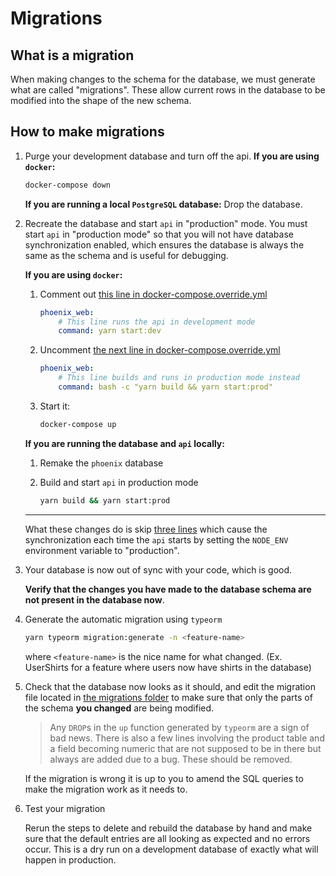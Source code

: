 # Migrations

## What is a migration

When making changes to the schema for the database, we must generate what are
called "migrations". These allow current rows in the database to be modified
into the shape of the new schema.

## How to make migrations 

1. Purge your development database and turn off the api.
    **If you are using `docker`:**

    ```bash
    docker-compose down
    ```

    **If you are running a local `PostgreSQL` database:**
    Drop the database.

2. Recreate the database and start `api` in "production" mode.
    You must start `api` in "production mode" so that you will not have database
    synchronization enabled, which ensures the database is always the same as
    the schema and is useful for debugging.

    **If you are using `docker`:**
    1. Comment out [this line in docker-compose.override.yml](docker-compose.override.yml#L16)

        ```yaml
        phoenix_web:
            # This line runs the api in development mode
            command: yarn start:dev
        ```

    2. Uncomment [the next line in docker-compose.override.yml](docker-compose.override.yml#L15)

        ```yaml
        phoenix_web:
            # This line builds and runs in production mode instead
            command: bash -c "yarn build && yarn start:prod"
        ```

    3. Start it:

        ```bash
        docker-compose up
        ```

    **If you are running the database and `api` locally:**
    1. Remake the `phoenix` database
    2. Build and start `api` in production mode

        ```bash
        yarn build && yarn start:prod
        ```

    ----
    What these changes do is skip [three lines](api/src/main.ts#L24) which cause
    the synchronization each time the `api` starts by setting the `NODE_ENV`
    environment variable to "production".

3. Your database is now out of sync with your code, which is good.

    **Verify that the changes you have made to the database schema are not
    present in the database now**.

4. Generate the automatic migration using `typeorm`

    ```bash
    yarn typeorm migration:generate -n <feature-name>
    ```

    where `<feature-name>` is the nice name for what changed.
    (Ex. UserShirts for a feature where users now have shirts in the database)

5. Check that the database now looks as it should, and edit the migration file
    located in [the migrations folder](api/src/migrations) to make sure that
    only the parts of the schema **you changed** are being modified.

    > Any `DROP`s in the `up` function generated by `typeorm` are a sign of bad
    news. There is also a few lines involving the product table and a field
    becoming numeric that are not supposed to be in there but always are added
    due to a bug. These should be removed.

    If the migration is wrong it is up to you to amend the SQL queries to make
    the migration work as it needs to.

6. Test your migration

    Rerun the steps to delete and rebuild the database by hand and make sure
    that the default entries are all looking as expected and no errors occur.
    This is a dry run on a development database of exactly what will happen in
    production.

